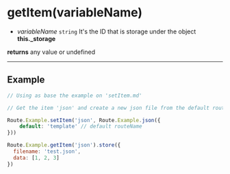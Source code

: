 # getItem(variableName) 

- *variableName* `string` It's the ID that is storage under the object **this._storage**

**returns** any value or undefined

<hr>

## Example

``` js 
// Using as base the example on 'setItem.md'

// Get the item 'json' and create a new json file from the default routeName 

Route.Example.setItem('json', Route.Example.json({
    default: 'template' // default routeName
}))

Route.Example.getItem('json').store({
  filename: 'test.json',
  data: [1, 2, 3]
})
```
